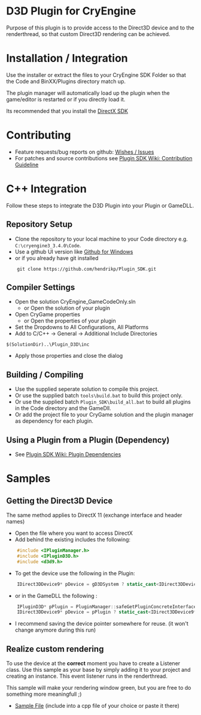 D3D Plugin for CryEngine
========================
Purpose of this plugin is to provide access to the Direct3D device and to the renderthread, so that custom Direct3D rendering can be achieved.

Installation / Integration
==========================
Use the installer or extract the files to your CryEngine SDK Folder so that the Code and BinXX/Plugins directory match up.

The plugin manager will automatically load up the plugin when the game/editor is restarted or if you directly load it.

Its recommended that you install the [DirectX SDK](http://www.microsoft.com/en-us/download/details.aspx?id=6812)

Contributing
============
* Feature requests/bug reports on github:
 [Wishes / Issues](https://github.com/hendrikp/Plugin_D3D/issues)
* For patches and source contributions see [Plugin SDK Wiki: Contribution Guideline](https://github.com/hendrikp/Plugin_SDK/wiki/Contribution-Guideline)

C++ Integration
====================================================================
Follow these steps to integrate the D3D Plugin into your Plugin or GameDLL.

Repository Setup
----------------
* Clone the repository to your local machine to your Code directory e.g. ```C:\cryengine3_3.4.0\Code```.
* Use a github UI version like [Github for Windows](http://windows.github.com/)
* or if you already have git installed

```
    git clone https://github.com/hendrikp/Plugin_SDK.git
```

Compiler Settings
-----------------
* Open the solution CryEngine_GameCodeOnly.sln
  * or Open the solution of your plugin
* Open CryGame properties
  * or Open the properties of your plugin
* Set the Dropdowns to All Configurations, All Platforms
* Add to C/C++ -> General -> Additional Include Directories

```
$(SolutionDir)..\Plugin_D3D\inc
```

* Apply those properties and close the dialog

Building / Compiling
--------------------
* Use the supplied seperate solution to compile this project.
* Or use the supplied batch ```tools\build.bat``` to build this project only.
* Or use the supplied batch ```Plugin_SDK\build_all.bat``` to build all plugins in the Code directory and the GameDll.
* Or add the project file to your CryGame solution and the plugin manager as dependency for each plugin.

Using a Plugin from a Plugin (Dependency)
-----------------------------------------
* See [Plugin SDK Wiki: Plugin Dependencies](https://github.com/hendrikp/Plugin_SDK/wiki/Plugin-Dependencies)

Samples
=======

Getting the Direct3D Device
---------------------------
The same method applies to DirectX 11 (exchange interface and header names)

* Open the file where you want to access DirectX
* Add behind the existing includes the following:

```C++
	#include <IPluginManager.h>
    #include <IPluginD3D.h>
    #include <d3d9.h>
```

* To get the device use the following in the Plugin:

```C++
    IDirect3DDevice9* pDevice = gD3DSystem ? static_cast<IDirect3DDevice9*>(gD3DSystem->GetDevice()) : NULL;
```

* or in the GameDLL the following  :

```C++
	IPluginD3D* pPlugin = PluginManager::safeGetPluginConcreteInterface<D3DPlugin::IPluginD3D*>( "D3D" );
    IDirect3DDevice9* pDevice = pPlugin ? static_cast<IDirect3DDevice9*>(pPlugin->GetDevice()) : NULL;
```

* I recommend saving the device pointer somewhere for reuse.
(it won't change anymore during this run)

Realize custom rendering
------------------------
To use the device at the **correct** moment you have to create a Listener class. Use this sample as your
base by simply adding it to your project and creating an instance. This event listener runs in the renderthread.

This sample will make your rendering window green, but you are free to do something more meaningfull ;)

* [Sample File](sample/D3DPlugin_Sample_impl.h) (include into a cpp file of your choice or paste it there)
